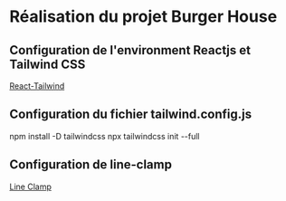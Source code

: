 # Réalisation du projet Burger House

## Configuration de l'environment Reactjs et Tailwind CSS

[React-Tailwind](https://tailwindcss.com/docs/installation)

## Configuration du fichier tailwind.config.js

npm install -D tailwindcss
npx tailwindcss init --full

## Configuration de line-clamp

[Line Clamp](https://github.com/tailwindlabs/tailwindcss-line-clamp/)

